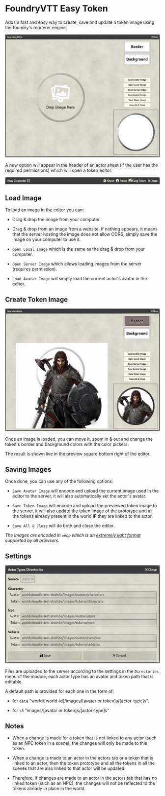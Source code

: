 # FoundryVTT Easy Token

Adds a fast and easy way to create, save and update a token image using the foundry's renderer engine.

![](./readme/editor.webp)

A new option will appear in the header of an actor sheet (if the user has the required permissions) which will open a token editor.

![](./readme/header.webp)

## Load Image

To load an image in the editor you can:

-   Drag & drop the image from your computer.

-   Drag & drop from an image from a website. If nothing appears, it means that the server hosting the image does not allow CORS, simply save the image on your computer to use it.

-   `Open Local Image` which is the same as the drag & drop from your computer.

-   `Open Server Image` which allows loading images from the server (requires permission).

-   `Load Avatar Image` will simply load the current actor's avatar in the editor.

## Create Token Image

![](./readme/edited.webp)

Once an image is loaded, you can move it, zoom in & out and change the token's border and background colors with the color pickers.

The result is shown live in the preview square bottom right of the editor.

## Saving Images

Once done, you can use any of the following options:

-   `Save Avatar Image` will encode and upload the current image used in the editor to the server, it will also automatically set the actor's avatar.

-   `Save Token Image` will encode and upload the previewed token image to the server, it will also update the token image of the prototype and all the tokens already present in the world **IF** they are linked to the actor.

-   `Save All & Close` will do both and close the editor.

_The images are encoded in `webp` which is an [extremely light format](https://en.wikipedia.org/wiki/WebP) supported by all browsers._

## Settings

![](./readme/directories.webp)

Files are uploaded to the server according to the settings in the `Directories` menu of the module, each actor type has an avatar and token path that is editable.

A default path is provided for each one in the form of:

-   for `data` "world/[world-id]/images/[avatar or token]s/[actor-type]s".

-   for `s3` "images/[avatar or token]s/[actor-type]s"

## Notes

-   When a change is made for a token that is not linked to any actor (such as an NPC token in a scene), the changes will only be made to this token.

-   When a change is made to an actor in the actors tab or a token that is linked to an actor, then the token prototype and all the tokens in all the scenes that are also linked to that actor will be updated.

-   Therefore, if changes are made to an actor in the actors tab that has no linked token (such as an NPC), the changes will not be reflected to the tokens already in place in the world.
